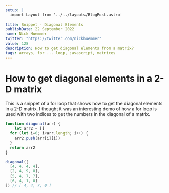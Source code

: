 ```yaml
---
setup: |
  import Layout from '../../layouts/BlogPost.astro'
  
title: Snippet - Diagonal Elements
publishDate: 22 September 2022
name: Nick Huemmer
twitter: "https://twitter.com/nickhuemmer"
value: 128
description: How to get diagonal elements from a matrix?
tags: arrays, for ... loop, javascript, matrices
---
```



# How to get diagonal elements in a 2-D matrix

This is a snippet of a for loop that shows how to get the diagonal elements in a 2-D matrix.   I thought it was an interesting demo of how a for loop is used with two indices to get the numbers in the diagonal of a matrix.

```javascript
function diagonal(arr) {
	let arr2 = []
  for (let i=0; i<arr.length; i++) {
    arr2.push(arr[i][i])
  }
  return arr2
}

diagonal([
  [4, 4, 4, 4],
  [2, 4, 9, 8],
  [5, 4, 7, 7],
  [6, 4, 1, 0]
]) // [ 4, 4, 7, 0 ]
```